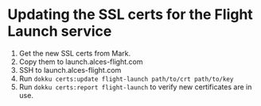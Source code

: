 # Updating the SSL certs for the Flight Launch service


 1. Get the new SSL certs from Mark.
 2. Copy them to launch.alces-flight.com
 3. SSH to launch.alces-flight.com
 4. Run `dokku certs:update flight-launch path/to/crt path/to/key`
 5. Run `dokku certs:report flight-launch` to verify new certificates are in
    use.
